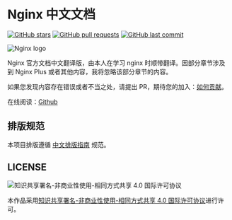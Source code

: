 # Nginx 中文文档

[![GitHub stars](https://img.shields.io/github/stars/DocsHome/nginx-docs.svg?style=social&label=Stars)](https://github.com/DocsHome/nginx-docs) [![GitHub pull requests](https://img.shields.io/github/issues-pr/DocsHome/nginx-docs.svg)](https://github.com/DocsHome/nginx-docs) [![GitHub last commit](https://img.shields.io/github/last-commit/DocsHome/nginx-docs.svg)](https://github.com/DocsHome/nginx-docs)

![Nginx logo](https://nginx.org/nginx.png)

Nginx 官方文档中文翻译版，由本人在学习 nginx 时顺带翻译。因部分章节涉及到 Nginx Plus 或者其他内容，我将忽略该部分章节的内容。

如果您发现内容存在错误或者不当之处，请提出 PR，期待您的加入：[如何贡献](CONTRIBUTING.md)。

在线阅读：[Github](SUMMARY.md)

## 排版规范

本项目排版遵循 [中文排版指南](https://github.com/mzlogin/chinese-copywriting-guidelines) 规范。

## LICENSE

![知识共享署名-非商业性使用-相同方式共享 4.0 国际许可协议](https://i.creativecommons.org/l/by-nc-sa/4.0/88x31.png)

本作品采用[知识共享署名-非商业性使用-相同方式共享 4.0 国际许可协议](http://creativecommons.org/licenses/by-nc-sa/4.0/)进行许可。
